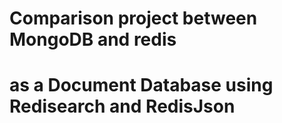 # Comparison project between MongoDB and redis
# as a Document Database using Redisearch and RedisJson